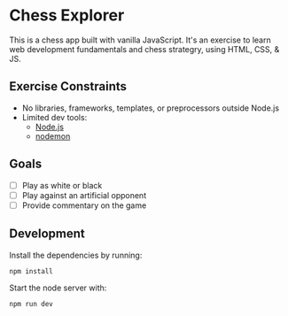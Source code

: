# Chess Explorer

This is a chess app built with vanilla JavaScript. It's an exercise to learn
web development fundamentals and chess strategry, using HTML, CSS, & JS.

## Exercise Constraints
- No libraries, frameworks, templates, or preprocessors outside Node.js
- Limited dev tools:
  - [Node.js](https://nodejs.org/)
  - [nodemon](https://www.npmjs.com/package/nodemon)

## Goals
- [ ] Play as white or black
- [ ] Play against an artificial opponent
- [ ] Provide commentary on the game

## Development
Install the dependencies by running:
```sh
npm install
```
Start the node server with:
```sh
npm run dev
```
